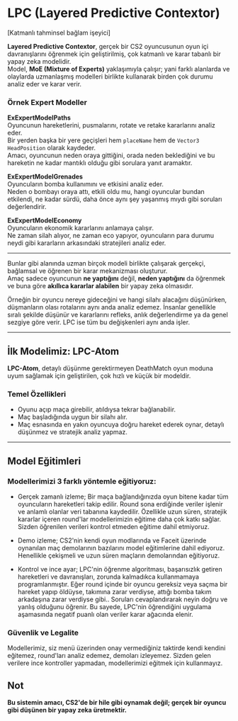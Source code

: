 # LPC (Layered Predictive Contextor)
[Katmanlı tahminsel bağlam işeyici]

**Layered Predictive Contextor**, gerçek bir CS2 oyuncusunun oyun içi davranışlarını öğrenmek için geliştirilmiş, çok katmanlı ve karar tabanlı bir yapay zeka modelidir.  
Model, **MoE (Mixture of Experts)** yaklaşımıyla çalışır; yani farklı alanlarda ve olaylarda uzmanlaşmış modelleri birlikte kullanarak birden çok durumu analiz eder ve karar verir.

### Örnek Expert Modeller

**ExExpertModelPaths**  
Oyuncunun hareketlerini, pusmalarını, rotate ve retake kararlarını analiz eder.  
Bir yerden başka bir yere geçişleri hem `placeName` hem de `Vector3 HeadPosition` olarak kaydeder.  
Amacı, oyuncunun neden oraya gittiğini, orada neden beklediğini ve bu hareketin ne kadar mantıklı olduğu gibi sorulara yanıt aramaktır.

**ExExpertModelGrenades**  
Oyuncuların bomba kullanımını ve etkisini analiz eder.  
Neden o bombayı oraya attı, etkili oldu mu, hangi oyuncular bundan etkilendi, ne kadar sürdü, daha önce aynı şey yaşanmış mıydı gibi soruları değerlendirir.

**ExExpertModelEconomy**  
Oyuncuların ekonomik kararlarını anlamaya çalışır.  
Ne zaman silah alıyor, ne zaman eco yapıyor, oyuncuların para durumu neydi gibi kararların arkasındaki stratejileri analiz eder.

---

Bunlar gibi alanında uzman birçok modeli birlikte çalışarak gerçekçi, bağlamsal ve öğrenen bir karar mekanizması oluşturur.  
Amaç sadece oyuncunun **ne yaptığını** değil, **neden yaptığını** da öğrenmek ve buna göre **akıllıca kararlar alabilen** bir yapay zeka olmasıdır.

Örneğin bir oyuncu nereye gideceğini ve hangi silahı alacağını düşünürken, düşmanların olası rotalarını aynı anda analiz edemez.
İnsanlar genellikle sıralı şekilde düşünür ve kararlarını refleks, anlık değerlendirme ya da genel sezgiye göre verir. LPC ise tüm bu değişkenleri aynı anda işler.

---

## İlk Modelimiz: LPC-Atom

**LPC-Atom**, detaylı düşünme gerektirmeyen DeathMatch oyun moduna uyum sağlamak için geliştirilen, çok hızlı ve küçük bir modeldir.

### Temel Özellikleri
- Oyunu açıp maça girebilir, atıldıysa tekrar bağlanabilir.  
- Maç başladığında uygun bir silahı alır.  
- Maç esnasında en yakın oyuncuya doğru hareket ederek oynar, detaylı düşünmez ve stratejik analiz yapmaz.

---

## Model Eğitimleri
### Modellerimizi 3 farklı yöntemle eğitiyoruz:

- Gerçek zamanlı izleme; Bir maça bağlandığınızda oyun bitene kadar tüm oyuncuların hareketleri takip edilir.
Round sona erdiğinde veriler işlenir ve anlamlı olanlar veri tabanına kaydedilir. Özellikle uzun süren, stratejik kararlar içeren round'lar modellerimizin eğitime daha çok katkı sağlar.
Sizden öğrenilen verileri kontrol etmeden eğitime dahil etmiyoruz.

- Demo izleme; CS2'nin kendi oyun modlarında ve Faceit üzerinde oynanılan maç demolarının bazılarını model eğitimlerine dahil ediyoruz.
Henellikle çekişmeli ve uzun süren maçların demolarından eğitiyoruz.

- Kontrol ve ince ayar; LPC'nin öğrenme algoritması, başarısızlık getiren hareketleri ve davranışları, zorunda kalmadıkca kullanmamaya programlanmıştır.
Eğer round içinde bir oyuncu gereksiz veya saçma bir hareket yapıp öldüyse, takımına zarar verdiyse, attığı bomba takım arkadaşına zarar verdiyse gibi..
Soruları cevaplandırarak neyin doğru ve yanlış olduğunu öğrenir.
Bu sayede, LPC'nin öğrendiğini uygulama aşamasında negatif puanlı olan veriler karar ağacında elenir.

### Güvenlik ve Legalite
Modellerimiz, siz menü üzerinden onay vermediğiniz taktirde kendi kendini eğitemez, round'ları analiz edemez, demoları izleyemez.
Sizden gelen verilere ince kontroller yapmadan, modellerimizi eğitmek için kullanmayız.


## Not

**Bu sistemin amacı, CS2'de bir hile gibi oynamak değil; gerçek bir oyuncu gibi düşünen bir yapay zeka üretmektir.**
